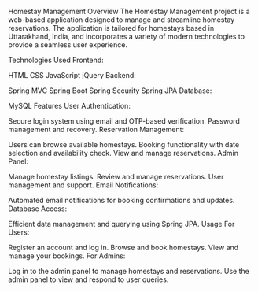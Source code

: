 Homestay Management
Overview
The Homestay Management project is a web-based application designed to manage and streamline homestay reservations. The application is tailored for homestays based in Uttarakhand, India, and incorporates a variety of modern technologies to provide a seamless user experience.

Technologies Used
Frontend:

HTML
CSS
JavaScript
jQuery
Backend:

Spring MVC
Spring Boot
Spring Security
Spring JPA
Database:

MySQL
Features
User Authentication:

Secure login system using email and OTP-based verification.
Password management and recovery.
Reservation Management:

Users can browse available homestays.
Booking functionality with date selection and availability check.
View and manage reservations.
Admin Panel:

Manage homestay listings.
Review and manage reservations.
User management and support.
Email Notifications:

Automated email notifications for booking confirmations and updates.
Database Access:

Efficient data management and querying using Spring JPA.
Usage
For Users:

Register an account and log in.
Browse and book homestays.
View and manage your bookings.
For Admins:

Log in to the admin panel to manage homestays and reservations.
Use the admin panel to view and respond to user queries.
